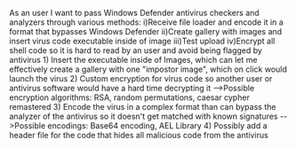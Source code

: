As an user I want to pass Windows Defender antivirus checkers and analyzers through various methods:
	i)Receive file loader and encode it in a format that bypasses Windows Defender
	ii)Create gallery with images and insert virus code executable inside of image
	iii)Test upload 
	iv)Encrypt all shell code so it is hard to read by an user and avoid being flagged
	by antivirus
	1) Insert the executable inside of Images, which can let me effectively create a gallery with one
	"impostor image", which on click would launch the virus
	2) Custom encryption for virus code so another user or antivirus software
	 would have a hard time decrypting it
	-->Possible encryption algorithms: RSA, random permutations, caesar cypher remastered
	3) Encode the virus in a complex format than can bypass the analyzer of the antivirus so it 
	doesn't get matched with known signatures
	-->Possible encodings: Base64 encoding, AEL Library
	4) Possibly add a header file for the code that hides all malicious code from the antivirus
